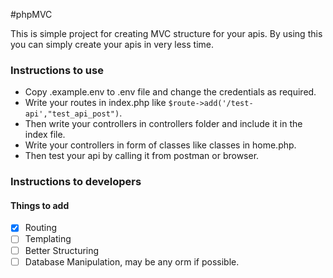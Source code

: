 #phpMVC

This is simple project for creating MVC structure for your apis. By using this you can simply create your apis in very less time.

### Instructions to use

* Copy .example.env to .env file and change the credentials as required.
* Write your routes in index.php like  ``` $route->add('/test-api',"test_api_post") ```.
* Then write your controllers in controllers folder and include it in the index file.
* Write your controllers in form of classes like classes in home.php.
* Then test your api by calling it from postman or browser.

### Instructions to developers

#### Things to add

* [x] Routing
* [ ] Templating
* [ ] Better Structuring
* [ ] Database Manipulation, may be any orm if possible.
